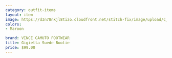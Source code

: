 ```yaml
---
category: outfit-items
layout: item
image: https://d3n78nkjl8tizo.cloudfront.net/stitch-fix/image/upload/c_scale,h_500/e_trim:9/f_auto,q_auto/e_replace_color:f2f3f4:300:ffffff/v1673542164/crhnbylneauuz4uwenhf.jpg
colors: 
- Maroon

brand: VINCE CAMUTO FOOTWEAR
title: Gigietta Suede Bootie
price: $99.00
---
```






